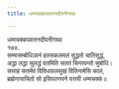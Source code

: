```yaml
---
title: धम्मचक्‍कपवत्तनदीपनीगाथा

---
```

धम्मचक्‍कपवत्तनदीपनीगाथा  
१७४.  
सम्मासम्बोधिञानं हतसकलमलं सुद्धतो चातिसुद्धं,  
अद्धा लद्धा सुलद्धं वतमिति सततं चिन्तयन्तो सुबोधिं।  
सत्ताहं सत्तमेवं विविधफलसुखं वितिनामेसि कालं,  
ब्रह्मेनायाचितो सो इसिपतनवने वत्तयी धम्मचक्‍कं॥  